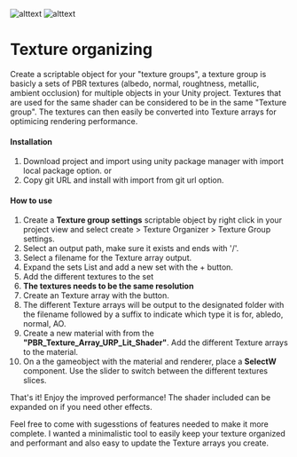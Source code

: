 ![alttext](https://img.shields.io/badge/Unity%20version-6000-lightgrey&?style=for-the-badge&logo=unity&color=lightgray) ![alttext](https://img.shields.io/badge/O.S-Windiws%2011-lightgrey&?style=for-the-badge&color=purple)
# Texture organizing
Create a scriptable object for your "texture groups", a texture group is basicly a sets of PBR textures (albedo, normal, roughtness, metallic, ambient occlusion) for multiple objects in your Unity project. Textures that are used for the same shader can be considered to be in the same "Texture group". 
The textures can then easily be converted into Texture arrays for optimicing rendering performance. 


#### Installation
1. Download project and import using unity package manager with import local package option.
   or
2. Copy git URL and install with import from git url option.

#### How to use
1. Create a <b>Texture group settings</b> scriptable object by right click in your project view and select create > Texture Organizer > Texture Group settings.
2. Select an output path, make sure it exists and ends with '/'.
3. Select a filename for the Texture array output.
4. Expand the sets List and add a new set with the + button.
5. Add the different textures to the set
6. <b>The textures needs to be the same resolution</b>
7. Create an Texture array with the button.
8. The different Texture arrays will be output to the designated folder with the filename followed by a suffix to indicate which type it is for, abledo, normal, AO.
9. Create a new material with from the <b>"PBR_Texture_Array_URP_Lit_Shader"</b>. Add the different Texture arrays to the material.
10. On a the gameobject with the material and renderer, place a <b>SelectW</b> component. Use the slider to switch between the different textures slices.

That's it! Enjoy the improved performance!
The shader included can be expanded on if you need other effects. 

Feel free to come with sugesstions of features needed to make it more complete.
I wanted a minimalistic tool to easily keep your texture organized and performant and also easy to update the Texture arrays you create.

